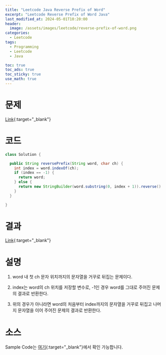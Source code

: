 ```yaml
---
title: "Leetcode Java Reverse Prefix of Word"
excerpt: "Leetcode Reverse Prefix of Word Java"
last_modified_at: 2024-05-01T10:20:00
header:
  image: /assets/images/leetcode/reverse-prefix-of-word.png
categories:
  - Leetcode
tags:
  - Programming
  - Leetcode
  - Java

toc: true
toc_ads: true
toc_sticky: true
use_math: true
---
```

# 문제
[Link](https://leetcode.com/problems/reverse-prefix-of-word/){:target="_blank"}

# 코드
```java
class Solution {

  public String reversePrefix(String word, char ch) {
    int index = word.indexOf(ch);
    if (index == -1) {
      return word;
    } else {
      return new StringBuilder(word.substring(0, index + 1)).reverse().toString() + word.substring(index + 1);
    }
  }

}
```

# 결과
[Link](https://leetcode.com/problems/reverse-prefix-of-word/submissions/1246117721/){:target="_blank"}

# 설명
1. word 내 첫 ch 문자 위치까지의 문자열을 거꾸로 뒤집는 문제이다.

2. index는 word의 ch 위치를 저장할 변수로, -1인 경우 word를 그대로 주어진 문제의 결과로 반환한다.

3. 위의 경우가 아니라면 word의 처음부터 index까지의 문자열을 거꾸로 뒤집고 나머지 문자열을 이어 주어진 문제의 결과로 반환한다.

# 소스
Sample Code는 [여기](https://github.com/GracefulSoul/leetcode/blob/master/src/main/java/gracefulsoul/problems/ReversePrefixOfWord.java){:target="_blank"}에서 확인 가능합니다.